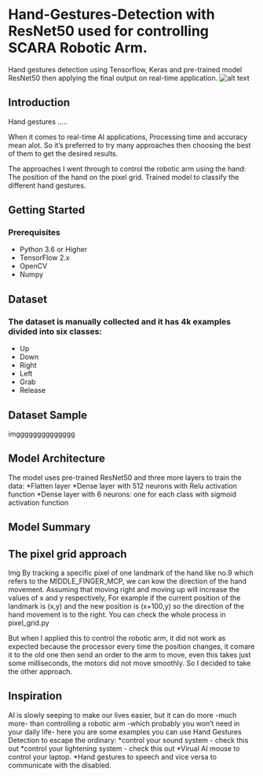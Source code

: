 # Hand-Gestures-Detection with ResNet50 used for controlling SCARA Robotic Arm.

Hand gestures detection using Tensorflow, Keras and pre-trained model ResNet50 then applying the final output on real-time application.
![alt text](https://drive.google.com/drive/my-drive)


## Introduction
Hand gestures …..

When it comes to real-time AI applications, Processing time and accuracy mean alot. So it’s preferred to try many approaches then choosing the best of them to get the desired results.
 
The approaches I went through to control the robotic arm using the hand:
The position of the hand on the pixel grid.
Trained model to classify the different hand gestures.


## Getting Started
### Prerequisites
* Python 3.6 or Higher
* TensorFlow 2.x
* OpenCV
* Numpy

## Dataset
### The dataset is manually collected and it has 4k examples divided into six classes:
* Up
* Down
* Right
* Left
* Grab
* Release 

## Dataset Sample
imgggggggggggggg

## Model Architecture
The model uses pre-trained ResNet50 and three more layers to train the data:
*Flatten layer
*Dense layer with 512 neurons with Relu activation function
*Dense layer with 6 neurons: one for each class with sigmoid activation function

## Model Summary



## The pixel grid approach
Img
By tracking a specific pixel of one landmark of the hand like no.9 which refers to the MIDDLE_FINGER_MCP, we can kow the direction of the hand movement. Assuming that moving right and moving up will increase the values of x and y respectively, For example if the current position of the landmark is (x,y) and the new position is (x+100,y) so the direction of the hand movement is to the right. You can check the whole process in pixel_grid.py 

But when I applied this to control the robotic arm, it did not work as expected because the processor every time the position changes, it comare it to the old one then send an order to the arm to move, even this takes just some milliseconds, the motors did not move smoothly. So I decided to take the other approach.

## Inspiration
AI is slowly seeping to make our lives easier, but it can do more -much more- than controlling a robotic arm -which probably you won’t need in your daily life- here you are some examples you can use Hand Gestures Detection to escape the ordinary:
*control your sound system - check this out
*control your lightening system - check this out
*Virual AI mouse to control your laptop.
*Hand gestures to speech and vice versa to communicate with the disabled.


















